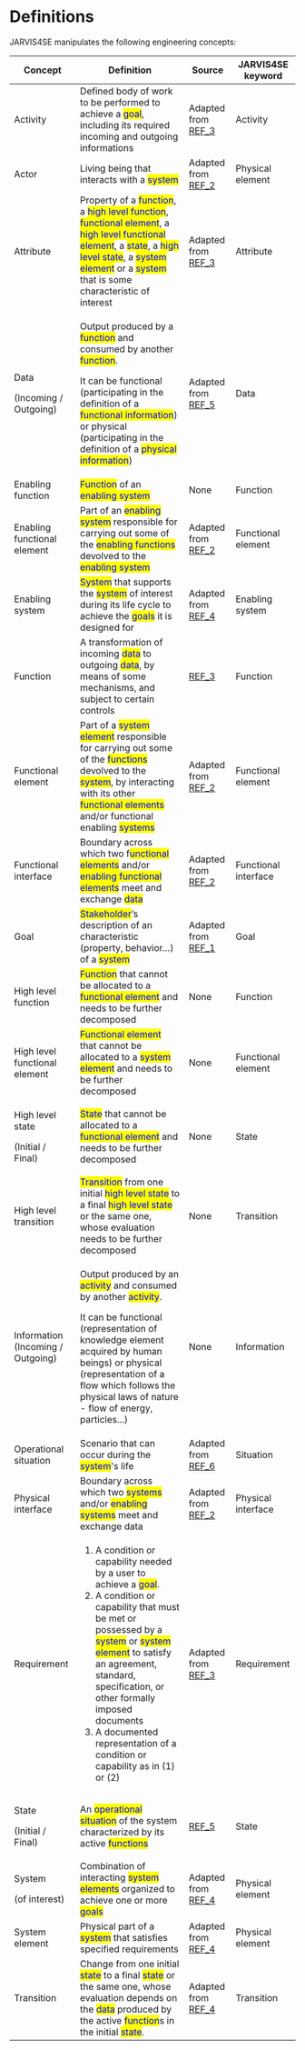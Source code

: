 # Definitions

JARVIS4SE manipulates the following engineering concepts:

| Concept                                         | Definition                                                                                                                                                                                                                                                                                                                                                                                                                                                                    | Source                               | JARVIS4SE keyword    |
| ----------------------------------------------- | ----------------------------------------------------------------------------------------------------------------------------------------------------------------------------------------------------------------------------------------------------------------------------------------------------------------------------------------------------------------------------------------------------------------------------------------------------------------------------- | ------------------------------------ | -------------------- |
| Activity                                        | Defined body of work to be performed to achieve a <mark style="color:blue;">goal</mark>, including its required incoming and outgoing informations                                                                                                                                                                                                                                                                                                                            | Adapted from [REF\_3](references.md) | Activity             |
| Actor                                           | Living being that interacts with a <mark style="color:blue;">system</mark>                                                                                                                                                                                                                                                                                                                                                                                                    | Adapted from [REF\_2](references.md) | Physical element     |
| Attribute                                       | Property of a <mark style="color:blue;">function</mark>, a <mark style="color:blue;">high level function</mark>, <mark style="color:blue;">functional element</mark>, a <mark style="color:blue;">high level functional element</mark>, a <mark style="color:blue;">state</mark>, a <mark style="color:blue;">high level state</mark>, a <mark style="color:blue;">system element</mark> or a <mark style="color:blue;">system</mark> that is some characteristic of interest | Adapted from [REF\_3](references.md) | Attribute            |
| <p>Data</p><p>(Incoming / Outgoing)</p>         | <p>Output produced by a <mark style="color:blue;">function</mark> and consumed by another <mark style="color:blue;">function</mark>.</p><p>It can be functional (participating in the definition of a <mark style="color:blue;">functional information</mark>) or physical (participating in the definition of a <mark style="color:blue;">physical information</mark>)</p>                                                                                                   | Adapted from [REF\_5](references.md) | Data                 |
| Enabling function                               | <mark style="color:blue;">Function</mark> of an <mark style="color:blue;">enabling system</mark>                                                                                                                                                                                                                                                                                                                                                                              | None                                 | Function             |
| Enabling functional element                     | Part of an <mark style="color:blue;">enabling system</mark> responsible for carrying out some of the <mark style="color:blue;">enabling functions</mark> devolved to the <mark style="color:blue;">enabling system</mark>                                                                                                                                                                                                                                                     | Adapted from [REF\_2](references.md) | Functional element   |
| Enabling system                                 | <mark style="color:blue;">System</mark> that supports the <mark style="color:blue;">system</mark> of interest during its life cycle to achieve the <mark style="color:blue;">goals</mark> it is designed for                                                                                                                                                                                                                                                                  | Adapted from [REF\_4](references.md) | Enabling system      |
| Function                                        | A transformation of incoming <mark style="color:blue;">data</mark> to outgoing <mark style="color:blue;">data</mark>, by means of some mechanisms, and subject to certain controls                                                                                                                                                                                                                                                                                            | [REF\_3](references.md)              | Function             |
| Functional element                              | Part of a <mark style="color:blue;">system element</mark> responsible for carrying out some of the <mark style="color:blue;">functions</mark> devolved to the <mark style="color:blue;">system</mark>, by interacting with its other <mark style="color:blue;">functional elements</mark> and/or functional enabling <mark style="color:blue;">systems</mark>                                                                                                                 | Adapted from [REF\_2](references.md) | Functional element   |
| Functional interface                            | Boundary across which two f<mark style="color:blue;">unctional elements</mark> and/or <mark style="color:blue;">enabling functional elements</mark> meet and exchange <mark style="color:blue;">data</mark>                                                                                                                                                                                                                                                                   | Adapted from [REF\_2](references.md) | Functional interface |
| Goal                                            | <mark style="color:blue;">Stakeholder</mark>’s description of an characteristic (property, behavior…) of a <mark style="color:blue;">system</mark>                                                                                                                                                                                                                                                                                                                            | Adapted from [REF\_1](references.md) | Goal                 |
| High level function                             | <mark style="color:blue;">Function</mark> that cannot be allocated to a <mark style="color:blue;">functional element</mark> and needs to be further decomposed                                                                                                                                                                                                                                                                                                                | None                                 | Function             |
| High level functional element                   | <mark style="color:blue;">Functional element</mark> that cannot be allocated to a <mark style="color:blue;">system element</mark> and needs to be further decomposed                                                                                                                                                                                                                                                                                                          | None                                 | Functional element   |
| <p>High level state</p><p>(Initial / Final)</p> | <mark style="color:blue;">State</mark> that cannot be allocated to a <mark style="color:blue;">functional element</mark> and needs to be further decomposed                                                                                                                                                                                                                                                                                                                   | None                                 | State                |
| High level transition                           | <mark style="color:blue;">Transition</mark> from one initial <mark style="color:blue;">high level state</mark> to a final <mark style="color:blue;">high level state</mark> or the same one, whose evaluation needs to be further decomposed                                                                                                                                                                                                                                  | None                                 | Transition           |
| Information (Incoming / Outgoing)               | <p>Output produced by an <mark style="color:blue;">activity</mark> and consumed by another <mark style="color:blue;">activity</mark>. </p><p>It can be functional (representation of knowledge element acquired by human beings) or physical (representation of a flow which follows the physical laws of nature - flow of energy, particles...)</p>                                                                                                                          | None                                 | Information          |
| Operational situation                           | Scenario that can occur during the <mark style="color:blue;">system</mark>'s life                                                                                                                                                                                                                                                                                                                                                                                             | Adapted from [REF\_6](references.md) | Situation            |
| Physical interface                              | Boundary across which two <mark style="color:blue;">systems</mark> and/or <mark style="color:blue;">enabling systems</mark> meet and exchange data                                                                                                                                                                                                                                                                                                                            | Adapted from [REF\_2](references.md) | Physical interface   |
| Requirement                                     | <ol><li>A condition or capability needed by a user to achieve a <mark style="color:blue;">goal</mark>.</li><li>A condition or capability that must be met or possessed by a <mark style="color:blue;">system</mark> or <mark style="color:blue;">system element</mark> to satisfy an agreement, standard, specification, or other formally imposed documents</li><li>A documented representation of a condition or capability as in (1) or (2)</li></ol>                      | Adapted from [REF\_3](references.md) | Requirement          |
| <p>State</p><p>(Initial / Final)</p>            | An <mark style="color:blue;">operational situation</mark> of the system characterized by its active <mark style="color:blue;">functions</mark>                                                                                                                                                                                                                                                                                                                                | [REF\_5](references.md)              | State                |
| <p>System</p><p>(of interest)</p>               | Combination of interacting <mark style="color:blue;">system elements</mark> organized to achieve one or more <mark style="color:blue;">goals</mark>                                                                                                                                                                                                                                                                                                                           | Adapted from [REF\_4](references.md) | Physical element     |
| System element                                  | Physical part of a <mark style="color:blue;">system</mark> that satisfies specified requirements                                                                                                                                                                                                                                                                                                                                                                              | Adapted from [REF\_4](references.md) | Physical element     |
| Transition                                      | Change from one initial <mark style="color:blue;">state</mark> to a final <mark style="color:blue;">state</mark> or the same one, whose evaluation depends on the <mark style="color:blue;">data</mark> produced by the active <mark style="color:blue;">function</mark>s in the initial <mark style="color:blue;">state</mark>.                                                                                                                                              | Adapted from [REF\_4](references.md) | Transition           |
